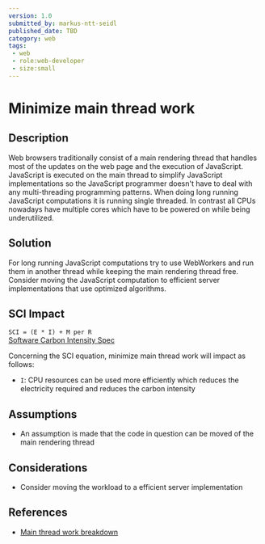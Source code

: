 ```yaml
---
version: 1.0
submitted_by: markus-ntt-seidl
published_date: TBD
category: web
tags: 
 - web
 - role:web-developer
 - size:small
---
```


# Minimize main thread work

## Description

Web browsers traditionally consist of a main rendering thread that handles most of the updates on the web page and the execution of JavaScript. JavaScript is executed on the main thread to simplify JavaScript implementations so the JavaScript programmer doesn't have to deal with any multi-threading programming patterns.
When doing long running JavaScript computations it is running single threaded. In contrast all CPUs nowadays have multiple cores which have to be powered on while being underutilized.

## Solution

For long running JavaScript computations try to use WebWorkers and run them in another thread while keeping the main rendering thread free. Consider moving the JavaScript computation to efficient server implementations that use optimized algorithms.

## SCI Impact

`SCI = (E * I) + M per R`  
[Software Carbon Intensity Spec](https://grnsft.org/sci)

Concerning the SCI equation, minimize main thread work will impact as follows:

- `I`: CPU resources can be used more efficiently which reduces the electricity required and reduces the carbon intensity

## Assumptions

- An assumption is made that the code in question can be moved of the main rendering thread

## Considerations

- Consider moving the workload to a efficient server implementation

## References

- [Main thread work breakdown](https://web.dev/mainthread-work-breakdown/)
